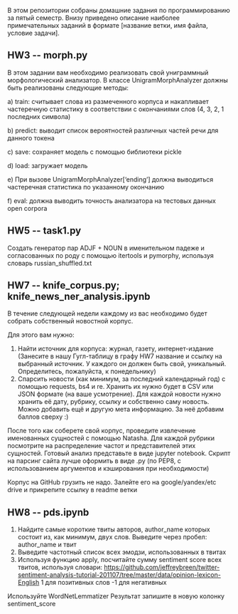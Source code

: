 В этом репозитории собраны домашние задания по программированию за пятый семестр. Внизу приведено описание наиболее примечательных заданий в формате [название ветки, имя файла, условие задачи].

## HW3 -- morph.py

В этом задании вам необходимо реализовать свой униграммный морфологический анализатор. В классе UnigramMorphAnalyzer должны быть реализованы следующие методы:

 a) train: считывает слова из размеченного корпуса и накапливает частеречную статистику в соответствии с  окончаниями слов (4, 3, 2, 1 последних символа)

 b) predict: выводит список вероятностей различных частей речи для данного токена 
 
 c) save: сохраняет модель с помощью библиотеки pickle

 d) load: загружает модель
 
 e) При вызове  UnigramMorphAnalyzer[‘ending’] должна выводиться частеречная статистика по указанному окончанию
 
 f) eval: должна выводить точность анализатора на тестовых данных open corpora
 
 
## HW5 -- task1.py
Создать генератор пар ADJF + NOUN в именительном падеже и согласованных по роду с помощью itertools и pymorphy, используя словарь russian_shuffled.txt


## HW7 -- knife_corpus.py; knife_news_ner_analysis.ipynb
В течение следующей недели каждому из вас необходимо будет собрать собственный новостной корпус.

Для этого вам нужно:

1) Найти источник для корпуса: журнал, газету, интернет-издание (Занесите в нашу Гугл-таблицу в графу HW7 название и ссылку на выбранный источник. У каждого он должен быть свой, уникальный. Определитесь, пожалуйста, к понедельнику)
2) Спарсить новости (как минимум, за последний календарный год) с помощью requests, bs4 и re. Хранить их нужно будет в CSV или JSON формате (на ваше усмотрение). Для каждой новости нужно хранить её дату, рубрику, ссылку и собственно саму новость. Можно добавить ещё и другую мета информацию. За неё добавим баллов сверху :)

После того как соберете свой корпус, проведите извлечение именованных сущностей с помощью Natasha. Для каждой рубрики посмотрите на распределение частот и представителей этих сущностей.
Готовый анализ представьте в виде jupyter notebook. Скрипт на парсинг сайта лучше оформить в виде .py (по PEP8, с использованием аргументов и кэширования при необходимости)

Корпус на GitHub грузить не надо. Залейте его на google/yandex/etc drive и прикрепите ссылку в readme ветки


## HW8 -- pds.ipynb
1) Найдите самые короткие твиты авторов, author_name которых состоит из, как минимум, двух слов. Выведите через пробел: author_name и твит
2) Выведите частотный список всех эмодзи, использованных в твитах
3) Используя функцию apply, посчитайте сумму sentiment score всех твитов, используя словари: https://github.com/jeffreybreen/twitter-sentiment-analysis-tutorial-201107/tree/master/data/opinion-lexicon-English
    1 для позитивных слов
    -1 для негативных

Используйте WordNetLemmatizer
Результат запишите в новую колонку sentiment_score
